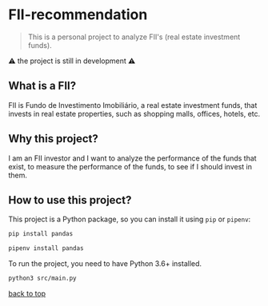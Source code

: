 # FII-recommendation

> This is a personal project to analyze FII's (real estate investment funds).

⚠️ the project is still in development ⚠️

## What is a FII?

FII is Fundo de Investimento Imobiliário, a real estate investment funds, that invests in
real estate properties, such as shopping malls, offices, hotels, etc.

## Why this project?

I am an FII investor and I want to analyze the performance of the funds that exist,
to measure the performance of the funds, to see if I should invest in them.

## How to use this project?

This project is a Python package, so you can install it using `pip` or `pipenv`:

```bash
pip install pandas
```

```bash
pipenv install pandas
```

To run the project, you need to have Python 3.6+ installed.

```bash
python3 src/main.py
```

[back to top](#fii-recommendation)
